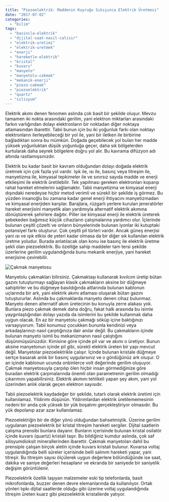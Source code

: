 ```yaml
---
title: "Piezoelektrik: Maddenin Kuyruğu Sıkışınca Elektrik Üretmesi"
date: "2017-07-02"
categories: 
  - "bilim"
tags: 
  - "basincla-elektrik"
  - "dijital-saat-nasil-calisir"
  - "elektrik-uretimi"
  - "elektrik-uretmek"
  - "enerji"
  - "hareketle-elektrik"
  - "kristal"
  - "kuvars"
  - "manyeto"
  - "manyetolu-cakmak"
  - "mekanik-enerji"
  - "piezo-cakmak"
  - "piezoelektrik"
  - "quartz"
  - "silisyum"
---
```


Elektrik akımı denen fenomen aslında çok basit bir şekilde oluşur. Mevzu tamamen iki nokta arasındaki gerilim, yani elektron miktarları arasındaki farkın varlığından dolayı elektronların bir noktadan diğer noktaya atlamasından ibarettir. Tabii bunun için bu iki yoğunluk farkı olan noktayı elektronların ilerleyebileceği bir yol ile, yani bir iletken ile birbirine bağladıktan sonra bu mümkün. Doğada geçebilecek yol bulan her madde yüksek yoğunluktan düşük yoğunluğa geçer, daha sık bölgelerden kurtularak daha seyrek bölgelere doğru yol alır. Bu kavrama difüzyon adı altında rastlamışsınızdır.

Elektrik bu kadar basit bir kavram olduğundan dolayı doğada elektrik üretmek için çok fazla yol vardır. Işık ile, ısı ile, basınç veya titreşim ile, manyetizma ile, kimyasal tepkimeler ile ve sınırsız sayıda madde ve enerji etkileşimi ile elektrik üretilebilir. Tek yapılması gereken elektronları koparıp rahat hareket etmelerini sağlamaktır. Tabii manyetizma ve kimyasal enerji dışındaki neredeyse hiçbir metod verimli ve sürekli bir şekilde iş görmez. Bu yüzden insanoğlu bu zamana kadar genel enerji ihtiyacını manyetizmadan ve kimyasal enerjiden karşılar. Barajlara, rüzgarlı yerlere kurulan jeneratörler hareket enerjisini manyetik alan yardımıyla alternatif elektrik akımına dönüştürerek şehirlere dağıtır. Piller ise kimyasal enerji ile elektrik üreterek şebekeden bağımsız küçük cihazların çalışmalarına yardımcı olur. İçlerinde bulunan çeşitli çözelti ve onların bünyelerinde bulunan iyonlar iki kutuptaki potansiyel farkı oluşturur. Çok çeşitli pil türleri vardır. Ancak güneş enerjisi yani ısı ve ışık etkisi de yeteri kadar olmasa da bir diğer sık kullanılan elektrik üretme yoludur. Burada anlatılacak olan konu ise basınç ile elektrik üretme şekli olan piezoelektrik. Bu özelliğe sahip maddeler tam tersi şekilde üzerlerine gerilim uygulandığında bunu mekanik enerjiye, yani hareket enerjisine çevirebilir.

![Çakmak manyetosu](../images/manyeto.jpg)

Manyetolu çakmakları bilirsiniz. Çakmaktaşı kullanarak kıvılcım üretip bütan gazını tutuşturmayı sağlayan klasik çakmakların aksine bir düğmeye sahiptirler ve bu düğmeye basıldığında altlarında bulunan kablonun uçlarında bir ark, yani elektrik akımı atlaması oluşarak bütan gazını tutuştururlar. Aslında bu çakmaklarda manyeto denen cihaz bulunmaz. Manyeto denen alternatif akım üretecinin bu konuyla zerre alakası yok. Bunlara piezo çakmak demek daha doğru, fakat halk arasında bu isimle yaygınlaştığından dolayı yazıda da isimlerini bu şekilde kullanmak daha uygun olacak. En az bir manyetolu çakmağı söküp içine baktığınızı varsayıyorum. Tabii konumuz çocukken bununla kendinizi veya arkadaşlarınızı nasıl çarptığınıza dair anılar değil. Bu çakmakların içinde bulunan manyeto isimli bu mekanizmanın nasıl çalıştığını düşünmüşsünüzdür. Kimisine göre içinde pil var ve akımı o üretiyor. Bunun aksine manyetonun içinde pil gibi, sürekli elektrik üreten bir yapı mevcut değil. Manyetolar piezoelektrikle çalışır. İçinde bulunan kristale düğmeye sertçe basarak anlık bir basınç uygularsınız ve o gördüğünüz ark oluşur. O an içinde kablonun ucunda onbinlerce volt değerinde gerilim oluşuyor. Çakmak manyetosuyla çarpılıp ölen hiçbir insan görmediğinize göre buradan elektrik çarpmalarında önemli olan parametrenin gerilim olmadığı çıkarımını yapabilirsiniz. Elektrik akımını tehlikeli yapan şey akım, yani yol üzerinden anlık olarak geçen elektron sayısıdır.

Tabii piezoelektrik kaydadeğer bir şekilde, tutarlı olarak elektrik üretimi için kullanılamaz. Yıldırımı düşünün. Yıldırımlardan elektrik üretilememesinin nedeni bir anda çok yüksek bir yük boşalımı gerçekleştiriyor olmasıdır. Bu yük depolanıp azar azar kullanılamaz.

Piezoelektriğin bir de diğer yönü olduğundan bahsetmiştik. Üzerine gerilim uygulanan piezoelektrik bir kristal titreşim hareketi sergiler. Dijital saatlerin çalışma prensibi bunlara dayanır. Bunların içerisinde bulunan kristal osilatör içinde kuvars (quartz) kristali taşır. Bu bildiğiniz kumdur aslında, çok saf silisyumdioksit minerallerinden ibarettir. Çakmak manyetoları dahil bu prensiple çalışan birçok aletin içinde kuvars kristali bulunur. Kuvarsa voltaj uygulandığında belli süreler içerisinde belli salınım hareketi yapar, yani titreşir. Bu titreşim sayısı ölçülerek uygun değerlere bölündüğünde ise saat, dakika ve saniye değerleri hesaplanır ve ekranda bir saniyede bir saniyelik değişim görüntülenir.

Piezoelektrik özellik taşıyan malzemeler eski tip telefonlarda, basit mikrofonlarda, buzzer denen devre elemanlarında da kullanılıyor. Ortak yönleri tıpkı dijital saatlerde olduğu gibi üzerine voltaj uygulandığında titreşim üreten kuarz gibi piezoelektrik kristallerde yatıyor.
